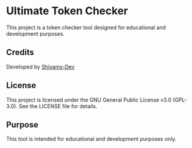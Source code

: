 # Ultimate Token Checker

This project is a token checker tool designed for educational and development purposes.

## Credits

Developed by [Shivamx-Dev](https://github.com/Shivamx-Dev)

## License

This project is licensed under the GNU General Public License v3.0 (GPL-3.0). See the LICENSE file for details.

## Purpose

This tool is intended for educational and development purposes only.
